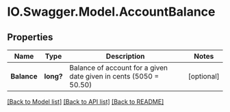 # IO.Swagger.Model.AccountBalance

## Properties

 Name        | Type      | Description                                                            | Notes
-------------|-----------|------------------------------------------------------------------------|------------
 **Balance** | **long?** | Balance of account for a given date given in cents (5050 &#x3D; 50.50) | [optional]

[[Back to Model list]](../README.md#documentation-for-models) [[Back to API list]](../README.md#documentation-for-api-endpoints) [[Back to README]](../README.md)

